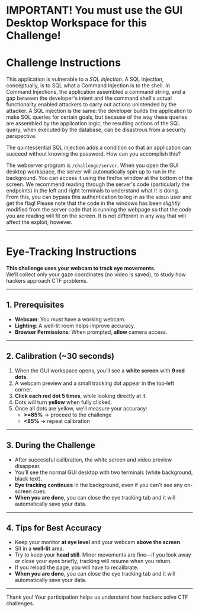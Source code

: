 # IMPORTANT! You must use the GUI Desktop Workspace for this Challenge!

# Challenge Instructions

This application is vulnerable to a _SQL injection_.
A SQL injection, conceptually, is to SQL what a Command Injection is to the shell.
In Command Injections, the application assembled a command string, and a gap between the developer's intent and the command shell's actual functionality enabled attackers to carry out actions unintended by the attacker.
A SQL injection is the same: the developer builds the application to make SQL queries for certain goals, but because of the way these queries are assembled by the application logic, the resulting actions of the SQL query, when executed by the database, can be disastrous from a security perspective.

The quintessential SQL injection adds a condition so that an application can succeed without knowing the password.
How can you accomplish this?

The webserver program is `/challenge/server`.
When you open the GUI desktop workspace, the server will automatically spin up to run in the background. You can access it using the firefox window at the bottom of the screen.
We recommend reading through the server's code (particularly the endpoints) in the left and right terminals to understand what it is doing. From this, you can bypass this authentication to log in as the `admin` user and get the flag! Please note that the code in the windows has been *slightly* modified from the server code that is running the webpage so that the code you are reading will fit on the screen. It is not different in any way that will affect the exploit, however.

----

# Eye-Tracking Instructions

**This challenge uses your webcam to track eye movements.**  
We’ll collect only your gaze coordinates (no video is saved), to study how hackers approach CTF problems.

---

## 1. Prerequisites

- **Webcam**: You must have a working webcam.  
- **Lighting**: A well-lit room helps improve accuracy.  
- **Browser Permissions**: When prompted, **allow** camera access.  

---

## 2. Calibration (~30 seconds)

1. When the GUI workspace opens, you’ll see a **white screen** with **9 red dots**.  
2. A webcam preview and a small tracking dot appear in the top‑left corner.  
3. **Click each red dot 5 times**, while looking directly at it.  
4. Dots will turn **yellow** when fully clicked.  
5. Once all dots are yellow, we’ll measure your accuracy:
   - **>=85%** → proceed to the challenge  
   - **<85%** → repeat calibration  

---

## 3. During the Challenge

- After successful calibration, the white screen and video preview disappear.  
- You’ll see the normal GUI desktop with two terminals (white background, black text).  
- **Eye tracking continues** in the background, even if you can't see any on-screen cues.  
- **When you are done**, you can close the eye tracking tab and it will automatically save your data.

---

## 4. Tips for Best Accuracy

- Keep your monitor **at eye level** and your webcam **above the screen**.  
- Sit in a **well-lit** area.  
- Try to keep your **head still**. Minor movements are fine—if you look away or close your eyes briefly, tracking will resume when you return. 
- If you reload the page, you will have to recalibrate. 
- **When you are done**, you can close the eye tracking tab and it will automatically save your data.

---

Thank you! Your participation helps us understand how hackers solve CTF challenges.




